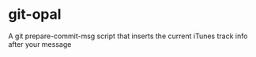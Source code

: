 git-opal
========

A git prepare-commit-msg script that inserts the current iTunes track info after your message